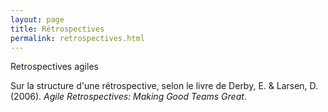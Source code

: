 ```yaml
---
layout: page
title: Rétrospectives
permalink: retrospectives.html
---
```


Retrospectives agiles

Sur la structure d'une rétrospective, selon le livre de Derby, E. & Larsen, D. (2006). *Agile Retrospectives: Making Good Teams Great*.

